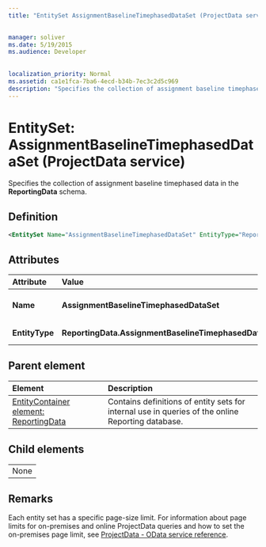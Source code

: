 ```yaml
---
title: "EntitySet AssignmentBaselineTimephasedDataSet (ProjectData service)"

 
manager: soliver
ms.date: 5/19/2015
ms.audience: Developer
 
 
localization_priority: Normal
ms.assetid: ca1e1fca-7ba6-4ecd-b34b-7ec3c2d5c969
description: "Specifies the collection of assignment baseline timephased data in the ReportingData schema."
---
```


# EntitySet: AssignmentBaselineTimephasedDataSet (ProjectData service)

Specifies the collection of assignment baseline timephased data in the **ReportingData** schema. 
  
## Definition

```XML
<EntitySet Name="AssignmentBaselineTimephasedDataSet" EntityType="ReportingData.AssignmentBaselineTimephasedData" />

```

## Attributes

|**Attribute**|**Value**|**Description**|
|:-----|:-----|:-----|
|**Name** <br/> |**AssignmentBaselineTimephasedDataSet** <br/> |The name of the entity set.  <br/> |
|**EntityType** <br/> |**ReportingData.AssignmentBaselineTimephasedDataSet** <br/> |The type of entity.  <br/> |
   
## Parent element

|**Element**|**Description**|
|:-----|:-----|
|[EntityContainer element: ReportingData](entitycontainer-reportingdata-projectdata-service.md) <br/> |Contains definitions of entity sets for internal use in queries of the online Reporting database.  <br/> |
   
## Child elements

||
|:-----|
|None |
   
## Remarks

Each entity set has a specific page-size limit. For information about page limits for on-premises and online ProjectData queries and how to set the on-premises page limit, see [ProjectData - OData service reference](projectdataproject-odata-service-reference.md).
  

